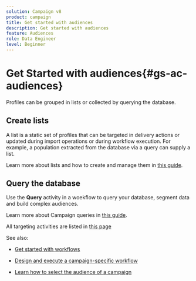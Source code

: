 ```yaml
---
solution: Campaign v8
product: campaign
title: Get started with audiences
description: Get started with audiences
feature: Audiences
role: Data Engineer
level: Beginner
---
```


# Get Started with audiences{#gs-ac-audiences}

Profiles can be grouped in lists or collected by querying the database.

## Create lists

A list is a static set of profiles that can be targeted in delivery actions or updated during import operations or during workflow execution. For example, a population extracted from the database via a query can supply a list.

Learn more about lists and how to create and manage them in [this guide](https://experienceleague.adobe.com/docs/campaign-classic/using/getting-started/profile-management/creating-and-managing-lists.html).

## Query the database

Use the **Query** activity in a woekflow to query your database, segment data and build complex audiences. 

Learn more about Campaign queries in [this guide](https://experienceleague.adobe.com/docs/campaign-classic/using/automating-with-workflows/introduction/targeting-data.html).

All targeting activities are listed in [this page](https://experienceleague.adobe.com/docs/campaign-classic/using/automating-with-workflows/targeting-activities/about-targeting-activities.html)


See also:

* [Get started with workflows](https://experienceleague.adobe.com/docs/campaign-classic/using/automating-with-workflows/introduction/about-workflows.html)

* [Design and execute a campaign-specific workflow](https://experienceleague.adobe.com/docs/campaign-classic/using/automating-with-workflows/introduction/building-a-workflow.html)

* [Learn how to select the audience of a campaign](https://experienceleague.adobe.com/docs/campaign-classic/using/orchestrating-campaigns/orchestrate-campaigns/marketing-campaign-target.html)

